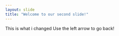 ```yaml
---
layout: slide
title: "Welcome to our second slide!"
---
```

This is what i changed
Use the left arrow to go back!
